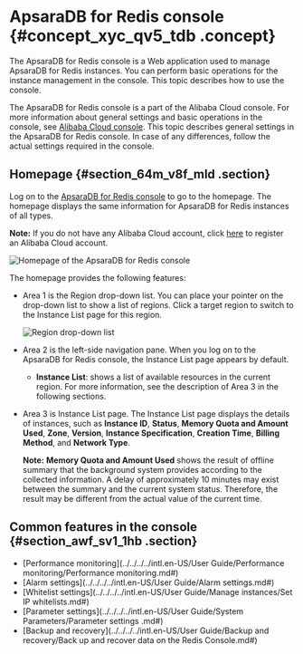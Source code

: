 # ApsaraDB for Redis console {#concept_xyc_qv5_tdb .concept}

The ApsaraDB for Redis console is a Web application used to manage ApsaraDB for Redis instances. You can perform basic operations for the instance management in the console. This topic describes how to use the console.

The ApsaraDB for Redis console is a part of the Alibaba Cloud console. For more information about general settings and basic operations in the console, see [Alibaba Cloud console](https://www.alibabacloud.com/help/doc-detail/47605.html). This topic describes general settings in the ApsaraDB for Redis console. In case of any differences, follow the actual settings required in the console.

## Homepage {#section_64m_v8f_mld .section}

Log on to the [ApsaraDB for Redis console](https://kvstore.console.aliyun.com/) to go to the homepage. The homepage displays the same information for ApsaraDB for Redis instances of all types.

**Note:** If you do not have any Alibaba Cloud account, click [here](https://account.alibabacloud.com/register/intl_register.html) to register an Alibaba Cloud account.

 ![](images/973_en-US.png "Homepage of the ApsaraDB for Redis console")

The homepage provides the following features:

-   Area 1 is the Region drop-down list. You can place your pointer on the drop-down list to show a list of regions. Click a target region to switch to the Instance List page for this region.

    ![Region drop-down list](http://static-aliyun-doc.oss-cn-hangzhou.aliyuncs.com/assets/img/3122/156576125940288_en-US.png)

-   Area 2 is the left-side navigation pane. When you log on to the ApsaraDB for Redis console, the Instance List page appears by default.
    -   **Instance List**: shows a list of available resources in the current region. For more information, see the description of Area 3 in the following sections.
-   Area 3 is Instance List page. The Instance List page displays the details of instances, such as **Instance ID**, **Status**, **Memory Quota and Amount Used**, **Zone**, **Version**, **Instance Specification**, **Creation Time**, **Billing Method**, and **Network Type**.

    **Note:** **Memory Quota and Amount Used** shows the result of offline summary that the background system provides according to the collected information. A delay of approximately 10 minutes may exist between the summary and the current system status. Therefore, the result may be different from the actual value of the current time.


## Common features in the console {#section_awf_sv1_1hb .section}

-   [Performance monitoring](../../../../intl.en-US/User Guide/Performance monitoring/Performance monitoring.md#)
-   [Alarm settings](../../../../intl.en-US/User Guide/Alarm settings.md#)
-   [Whitelist settings](../../../../intl.en-US/User Guide/Manage instances/Set IP whitelists.md#)
-   [Parameter settings](../../../../intl.en-US/User Guide/System Parameters/Parameter settings .md#)
-   [Backup and recovery](../../../../intl.en-US/User Guide/Backup and recovery/Back up and recover data on the Redis Console.md#)

